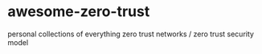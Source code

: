 # awesome-zero-trust
personal collections of everything zero trust networks / zero trust security model
